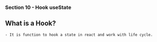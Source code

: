 ### Section 10 - Hook useState
## What is a Hook?
    - It is function to hook a state in react and work with life cycle.
